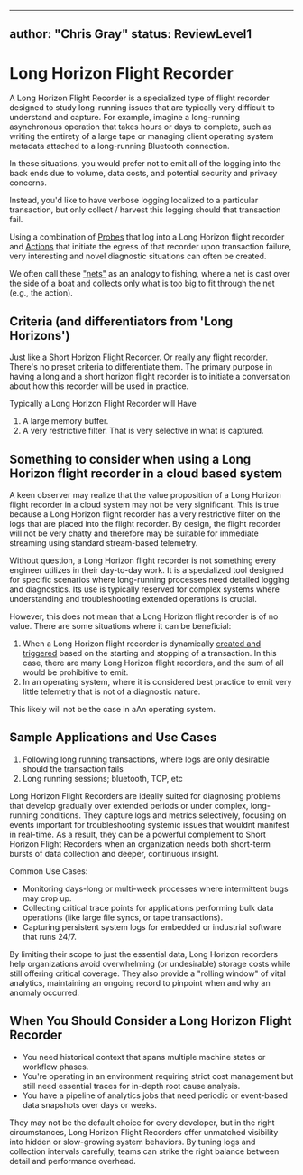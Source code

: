 ______________________________________________________________________

## author: "Chris Gray" status: ReviewLevel1

# Long Horizon Flight Recorder

A Long Horizon Flight Recorder is a specialized type of flight recorder designed
to study long-running issues that are typically very difficult to understand and
capture. For example, imagine a long-running asynchronous operation that takes
hours or days to complete, such as writing the entirety of a large tape or
managing client operating system metadata attached to a long-running Bluetooth
connection.

In these situations, you would prefer not to emit all of the logging into the
back ends due to volume, data costs, and potential security and privacy
concerns.

Instead, you'd like to have verbose logging localized to a particular
transaction, but only collect / harvest this logging should that transaction
fail.

Using a combination of [Probes](./Architecture.Probes.Overview.document.md) that
log into a Long Horizon flight recorder and
[Actions](./Architecture.Action.Explanation.document.md) that initiate the
egress of that recorder upon transaction failure, very interesting and novel
diagnostic situations can often be created.

We often call these ["nets"](./PositionPaper.ProceduralizeNets.document.md) as
an analogy to fishing, where a net is cast over the side of a boat and collects
only what is too big to fit through the net (e.g., the action).

## Criteria (and differentiators from 'Long Horizons')

Just like a Short Horizon Flight Recorder. Or really any flight recorder.
There's no preset criteria to differentiate them. The primary purpose in having
a long and a short horizon flight recorder is to initiate a conversation about
how this recorder will be used in practice.

Typically a Long Horizon Flight Recorder will Have

1. A large memory buffer.
1. A very restrictive filter. That is very selective in what is captured.

## Something to consider when using a Long Horizon flight recorder in a cloud based system

A keen observer may realize that the value proposition of a Long Horizon flight
recorder in a cloud system may not be very significant. This is true because a
Long Horizon flight recorder has a very restrictive filter on the logs that are
placed into the flight recorder. By design, the flight recorder will not be very
chatty and therefore may be suitable for immediate streaming using standard
stream-based telemetry.

Without question, a Long Horizon flight recorder is not something every engineer
utilizes in their day-to-day work. It is a specialized tool designed for
specific scenarios where long-running processes need detailed logging and
diagnostics. Its use is typically reserved for complex systems where
understanding and troubleshooting extended operations is crucial.

However, this does not mean that a Long Horizon flight recorder is of no value.
There are some situations where it can be beneficial:

1. When a Long Horizon flight recorder is dynamically
   [created and triggered](./Architecture.Action.FlightRecorder.document.md)
   based on the starting and stopping of a transaction. In this case, there are
   many Long Horizon flight recorders, and the sum of all would be prohibitive
   to emit.
1. In an operating system, where it is considered best practice to emit very
   little telemetry that is not of a diagnostic nature.

This likely will not be the case in aAn operating system.

## Sample Applications and Use Cases

1. Following long running transactions, where logs are only desirable should the
   transaction fails
1. Long running sessions; bluetooth, TCP, etc

Long Horizon Flight Recorders are ideally suited for diagnosing problems that
develop gradually over extended periods or under complex, long-running
conditions. They capture logs and metrics selectively, focusing on events
important for troubleshooting systemic issues that wouldnt manifest in
real-time. As a result, they can be a powerful complement to Short Horizon
Flight Recorders when an organization needs both short-term bursts of data
collection and deeper, continuous insight.

Common Use Cases:

- Monitoring days-long or multi-week processes where intermittent bugs may crop
  up.
- Collecting critical trace points for applications performing bulk data
  operations (like large file syncs, or tape transactions).
- Capturing persistent system logs for embedded or industrial software that runs
  24/7.

By limiting their scope to just the essential data, Long Horizon recorders help
organizations avoid overwhelming (or undesirable) storage costs while still
offering critical coverage. They also provide a "rolling window" of vital
analytics, maintaining an ongoing record to pinpoint when and why an anomaly
occurred.

## When You Should Consider a Long Horizon Flight Recorder

- You need historical context that spans multiple machine states or workflow
  phases.
- You're operating in an environment requiring strict cost management but still
  need essential traces for in-depth root cause analysis.
- You have a pipeline of analytics jobs that need periodic or event-based data
  snapshots over days or weeks.

They may not be the default choice for every developer, but in the right
circumstances, Long Horizon Flight Recorders offer unmatched visibility into
hidden or slow-growing system behaviors. By tuning logs and collection intervals
carefully, teams can strike the right balance between detail and performance
overhead.
